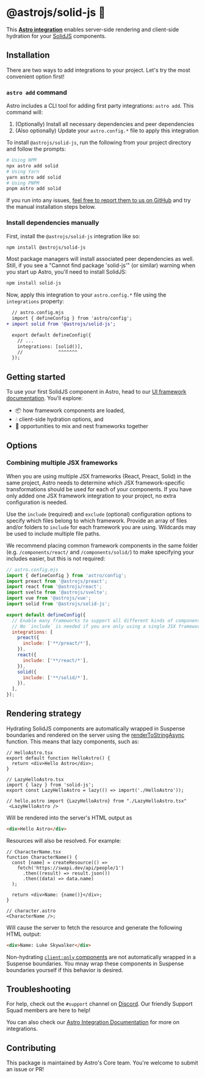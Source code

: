 # @astrojs/solid-js 💙

This **[Astro integration][astro-integration]** enables server-side rendering and client-side hydration for your [SolidJS](https://www.solidjs.com/) components.

## Installation

There are two ways to add integrations to your project. Let's try the most convenient option first!

### `astro add` command

Astro includes a CLI tool for adding first party integrations: `astro add`. This command will:

1. (Optionally) Install all necessary dependencies and peer dependencies
2. (Also optionally) Update your `astro.config.*` file to apply this integration

To install `@astrojs/solid-js`, run the following from your project directory and follow the prompts:

```sh
# Using NPM
npx astro add solid
# Using Yarn
yarn astro add solid
# Using PNPM
pnpm astro add solid
```

If you run into any issues, [feel free to report them to us on GitHub](https://github.com/withastro/astro/issues) and try the manual installation steps below.

### Install dependencies manually

First, install the `@astrojs/solid-js` integration like so:

```sh
npm install @astrojs/solid-js
```

Most package managers will install associated peer dependencies as well. Still, if you see a "Cannot find package 'solid-js'" (or similar) warning when you start up Astro, you'll need to install SolidJS:

```sh
npm install solid-js
```

Now, apply this integration to your `astro.config.*` file using the `integrations` property:

```diff lang="js" "solid()"
  // astro.config.mjs
  import { defineConfig } from 'astro/config';
+ import solid from '@astrojs/solid-js';

  export default defineConfig({
    // ...
    integrations: [solid()],
    //             ^^^^^^^
  });
```

## Getting started

To use your first SolidJS component in Astro, head to our [UI framework documentation][astro-ui-frameworks]. You'll explore:

- 📦 how framework components are loaded,
- 💧 client-side hydration options, and
- 🤝 opportunities to mix and nest frameworks together

## Options

### Combining multiple JSX frameworks

When you are using multiple JSX frameworks (React, Preact, Solid) in the same project, Astro needs to determine which JSX framework-specific transformations should be used for each of your components. If you have only added one JSX framework integration to your project, no extra configuration is needed.

Use the `include` (required) and `exclude` (optional) configuration options to specify which files belong to which framework. Provide an array of files and/or folders to `include` for each framework you are using. Wildcards may be used to include multiple file paths.

We recommend placing common framework components in the same folder (e.g. `/components/react/` and `/components/solid/`) to make specifying your includes easier, but this is not required:

```js
// astro.config.mjs
import { defineConfig } from 'astro/config';
import preact from '@astrojs/preact';
import react from '@astrojs/react';
import svelte from '@astrojs/svelte';
import vue from '@astrojs/vue';
import solid from '@astrojs/solid-js';

export default defineConfig({
  // Enable many frameworks to support all different kinds of components.
  // No `include` is needed if you are only using a single JSX framework!
  integrations: [
    preact({
      include: ['**/preact/*'],
    }),
    react({
      include: ['**/react/*'],
    }),
    solid({
      include: ['**/solid/*'],
    }),
  ],
});
```

## Rendering strategy

Hydrating SolidJS components are automatically wrapped in Suspense boundaries and rendered on the server using the [renderToStringAsync](https://www.solidjs.com/docs/latest/api#rendertostringasync) function. This means that lazy components, such as:

```tsx
// HelloAstro.tsx
export default function HelloAstro() {
  return <div>Hello Astro</div>;
}
```

```tsx
// LazyHelloAstro.tsx
import { lazy } from 'solid-js';
export const LazyHelloAstro = lazy(() => import('./HelloAstro'));
```

```astro
// hello.astro import {LazyHelloAstro} from "./LazyHelloAstro.tsx"
 <LazyHelloAstro />
```

Will be rendered into the server's HTML output as

```html
<div>Hello Astro</div>
```

Resources will also be resolved. For example:

```tsx
// CharacterName.tsx
function CharacterName() {
  const [name] = createResource(() =>
    fetch('https://swapi.dev/api/people/1')
      .then((result) => result.json())
      .then((data) => data.name)
  );

  return <div>Name: {name()}</div>;
}

// character.astro
<CharacterName />;
```

Will cause the server to fetch the resource and generate the following HTML output:

```html
<div>Name: Luke Skywalker</div>
```

Non-hydrating [`client:only` components](https://docs.astro.build/en/reference/directives-reference/#clientonly) are not automatically wrapped in a Suspense boundaries. You mnay wrap these components in Suspense boundaries yourself if this behavior is desired.

## Troubleshooting

For help, check out the `#support` channel on [Discord](https://astro.build/chat). Our friendly Support Squad members are here to help!

You can also check our [Astro Integration Documentation][astro-integration] for more on integrations.

## Contributing

This package is maintained by Astro's Core team. You're welcome to submit an issue or PR!

[astro-integration]: https://docs.astro.build/en/guides/integrations-guide/
[astro-ui-frameworks]: https://docs.astro.build/en/core-concepts/framework-components/#using-framework-components
